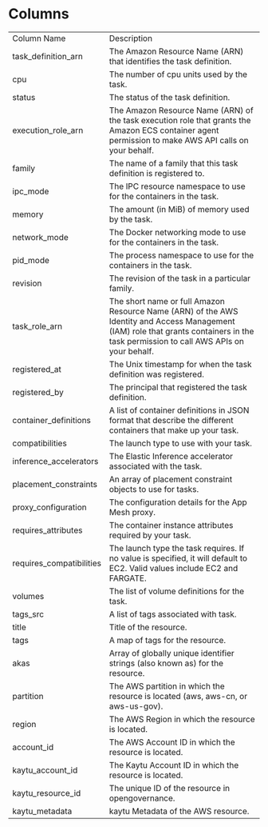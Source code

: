 # Columns  

<table>
	<tr><td>Column Name</td><td>Description</td></tr>
	<tr><td>task_definition_arn</td><td>The Amazon Resource Name (ARN) that identifies the task definition.</td></tr>
	<tr><td>cpu</td><td>The number of cpu units used by the task.</td></tr>
	<tr><td>status</td><td>The status of the task definition.</td></tr>
	<tr><td>execution_role_arn</td><td>The Amazon Resource Name (ARN) of the task execution role that grants the Amazon ECS container agent permission to make AWS API calls on your behalf.</td></tr>
	<tr><td>family</td><td>The name of a family that this task definition is registered to.</td></tr>
	<tr><td>ipc_mode</td><td>The IPC resource namespace to use for the containers in the task.</td></tr>
	<tr><td>memory</td><td>The amount (in MiB) of memory used by the task.</td></tr>
	<tr><td>network_mode</td><td>The Docker networking mode to use for the containers in the task.</td></tr>
	<tr><td>pid_mode</td><td>The process namespace to use for the containers in the task.</td></tr>
	<tr><td>revision</td><td>The revision of the task in a particular family.</td></tr>
	<tr><td>task_role_arn</td><td>The short name or full Amazon Resource Name (ARN) of the AWS Identity and Access Management (IAM) role that grants containers in the task permission to call AWS APIs on your behalf.</td></tr>
	<tr><td>registered_at</td><td>The Unix timestamp for when the task definition was registered.</td></tr>
	<tr><td>registered_by</td><td>The principal that registered the task definition.</td></tr>
	<tr><td>container_definitions</td><td>A list of container definitions in JSON format that describe the different containers that make up your task.</td></tr>
	<tr><td>compatibilities</td><td>The launch type to use with your task.</td></tr>
	<tr><td>inference_accelerators</td><td>The Elastic Inference accelerator associated with the task.</td></tr>
	<tr><td>placement_constraints</td><td>An array of placement constraint objects to use for tasks.</td></tr>
	<tr><td>proxy_configuration</td><td>The configuration details for the App Mesh proxy.</td></tr>
	<tr><td>requires_attributes</td><td>The container instance attributes required by your task.</td></tr>
	<tr><td>requires_compatibilities</td><td>The launch type the task requires. If no value is specified, it will default to EC2. Valid values include EC2 and FARGATE.</td></tr>
	<tr><td>volumes</td><td>The list of volume definitions for the task.</td></tr>
	<tr><td>tags_src</td><td>A list of tags associated with task.</td></tr>
	<tr><td>title</td><td>Title of the resource.</td></tr>
	<tr><td>tags</td><td>A map of tags for the resource.</td></tr>
	<tr><td>akas</td><td>Array of globally unique identifier strings (also known as) for the resource.</td></tr>
	<tr><td>partition</td><td>The AWS partition in which the resource is located (aws, aws-cn, or aws-us-gov).</td></tr>
	<tr><td>region</td><td>The AWS Region in which the resource is located.</td></tr>
	<tr><td>account_id</td><td>The AWS Account ID in which the resource is located.</td></tr>
	<tr><td>kaytu_account_id</td><td>The Kaytu Account ID in which the resource is located.</td></tr>
	<tr><td>kaytu_resource_id</td><td>The unique ID of the resource in opengovernance.</td></tr>
	<tr><td>kaytu_metadata</td><td>kaytu Metadata of the AWS resource.</td></tr>
</table>